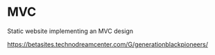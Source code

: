 # MVC
Static website implementing an MVC design

https://betasites.technodreamcenter.com/G/generationblackpioneers/
